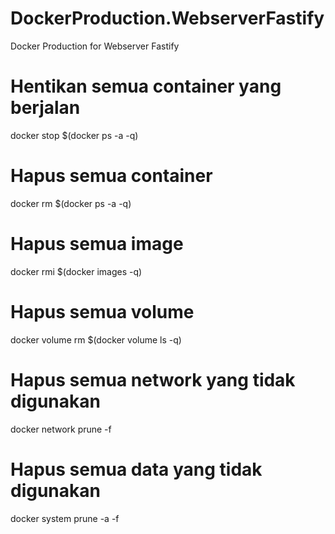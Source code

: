 # DockerProduction.WebserverFastify
Docker Production for Webserver Fastify

# Hentikan semua container yang berjalan
docker stop $(docker ps -a -q)

# Hapus semua container
docker rm $(docker ps -a -q)

# Hapus semua image
docker rmi $(docker images -q)

# Hapus semua volume
docker volume rm $(docker volume ls -q)

# Hapus semua network yang tidak digunakan
docker network prune -f

# Hapus semua data yang tidak digunakan
docker system prune -a -f
